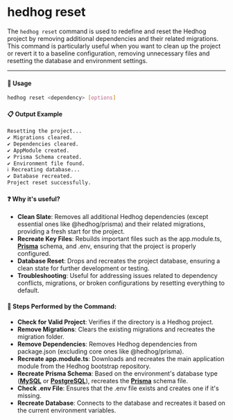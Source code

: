 # hedhog reset

The `hedhog reset` command is used to redefine and reset the Hedhog project by removing additional dependencies and their related migrations. This command is particularly useful when you want to clean up the project or revert it to a baseline configuration, removing unnecessary files and resetting the database and environment settings.

---

#### 🚀 Usage

```bash
hedhog reset <dependency> [options]
```

#### 📋 Output Example

```bash
Resetting the project...
✔ Migrations cleared.
✔ Dependencies cleared.
✔ AppModule created.
✔ Prisma Schema created.
✔ Environment file found.
ℹ Recreating database...
✔ Database recreated.
Project reset successfully.
```

#### ❓ Why it's useful?

- **Clean Slate**: Removes all additional Hedhog dependencies (except essential ones like @hedhog/prisma) and their related migrations, providing a fresh start for the project.
- **Recreate Key Files**: Rebuilds important files such as the app.module.ts, [**Prisma**](https://www.prisma.io/) schema, and .env, ensuring that the project is properly configured.
- **Database Reset**: Drops and recreates the project database, ensuring a clean state for further development or testing.
- **Troubleshooting**: Useful for addressing issues related to dependency conflicts, migrations, or broken configurations by resetting everything to default.

#### 📝 Steps Performed by the Command:

- **Check for Valid Project**: Verifies if the directory is a Hedhog project.
- **Remove Migrations**: Clears the existing migrations and recreates the migration folder.
- **Remove Dependencies**: Removes Hedhog dependencies from package.json (excluding core ones like @hedhog/prisma).
- **Recreate app.module.ts**: Downloads and recreates the main application module from the Hedhog bootstrap repository.
- **Recreate Prisma Schema**: Based on the environment's database type ([**MySQL**](https://www.mysql.com/) or [**PostgreSQL**](https://www.postgresql.org/)), recreates the [**Prisma**](https://www.prisma.io/) schema file.
- **Check .env File**: Ensures that the .env file exists and creates one if it's missing.
- **Recreate Database**: Connects to the database and recreates it based on the current environment variables.
